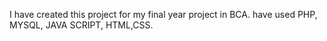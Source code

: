 I have created this project for my final year project in BCA. have used PHP, MYSQL, JAVA SCRIPT, HTML,CSS.
